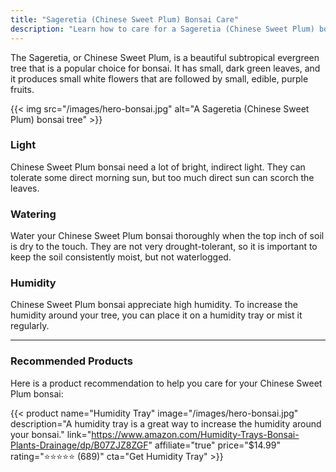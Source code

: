 ```yaml
---
title: "Sageretia (Chinese Sweet Plum) Bonsai Care"
description: "Learn how to care for a Sageretia (Chinese Sweet Plum) bonsai, a beautiful flowering and fruiting bonsai."
---
```


The Sageretia, or Chinese Sweet Plum, is a beautiful subtropical evergreen tree that is a popular choice for bonsai. It has small, dark green leaves, and it produces small white flowers that are followed by small, edible, purple fruits.

{{< img src="/images/hero-bonsai.jpg" alt="A Sageretia (Chinese Sweet Plum) bonsai tree" >}}

### Light

Chinese Sweet Plum bonsai need a lot of bright, indirect light. They can tolerate some direct morning sun, but too much direct sun can scorch the leaves.

### Watering

Water your Chinese Sweet Plum bonsai thoroughly when the top inch of soil is dry to the touch. They are not very drought-tolerant, so it is important to keep the soil consistently moist, but not waterlogged.

### Humidity

Chinese Sweet Plum bonsai appreciate high humidity. To increase the humidity around your tree, you can place it on a humidity tray or mist it regularly.

---

### Recommended Products

Here is a product recommendation to help you care for your Chinese Sweet Plum bonsai:

{{< product name="Humidity Tray" image="/images/hero-bonsai.jpg" description="A humidity tray is a great way to increase the humidity around your bonsai." link="https://www.amazon.com/Humidity-Trays-Bonsai-Plants-Drainage/dp/B07ZJZ8ZGF" affiliate="true" price="$14.99" rating="⭐⭐⭐⭐⭐ (689)" cta="Get Humidity Tray" >}}
